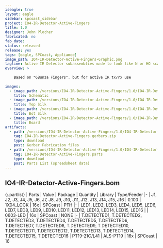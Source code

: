 ```yaml
---
iseagle: true
layout: eagle
sidebar: spcoast_sidebar
project: IO4-IR-Detector-Active-Fingers
title: 1.0
designer: John Plocher
fabricated: no
fab_date: 
status: released
release: yes
tags: [eagle, SPCoast, Appliance]
image_path: IO4-IR-Detector-Active-Fingers-Graphic.png
tagline: Active IR Detector subassemblies made to look like N or HO scale ties.
overview: >
    
    Based on "GBunza Fingers", but for active IR tx/rx use
    
images:
  - image_path: /versions/IO4-IR-Detector-Active-Fingers/1.0/IO4-IR-Detector-Active-Fingers-1.0.sch.png
    title: Schematic
  - image_path: /versions/IO4-IR-Detector-Active-Fingers/1.0/IO4-IR-Detector-Active-Fingers-1.0.top.brd.png
    title: Top Silk
  - image_path: /versions/IO4-IR-Detector-Active-Fingers/1.0/IO4-IR-Detector-Active-Fingers-1.0.bot.brd.png
    title: Bot Silk
  - image_path: /versions/IO4-IR-Detector-Active-Fingers/1.0/IO4-IR-Detector-Active-Fingers-1.0.brd.png
    title: Board
artifacts:
  - path: /versions/IO4-IR-Detector-Active-Fingers/1.0/IO4-IR-Detector-Active-Fingers-1.0.gerbers.zip
    tag: IO4-IR-Detector-Active-Fingers.gerbers.zip
    type: download
    post: Gerber Fabrication files
  - path: /versions/IO4-IR-Detector-Active-Fingers/1.0/IO4-IR-Detector-Active-Fingers-1.0.parts.csv
    tag: IO4-IR-Detector-Active-Fingers.parts
    type: download
    post: Parts List (spreadsheet data)
---
```


## IO4-IR-Detector-Active-Fingers.bom

{:.partlist}
| Parts | Value | Package | Quantity | Library | Type/Feeder
|-
| J1, J2, J3, J4, J5, J6, J7, J8, J9, J10, J11, J12, J13, J14, J15, J16 | 0.100 | 1X04_LOCK | 16x | SPCoast | PTH
|-
| LED1, LED2, LED3, LED4, LED5, LED6, LED7, LED8, LED9, LED10, LED11, LED12, LED13, LED14, LED15, LED16 |  | 0603-LED | 16x | SPCoast | NONE
|-
| T.DETECTED1, T.DETECTED2, T.DETECTED3, T.DETECTED4, T.DETECTED5, T.DETECTED6, T.DETECTED7, T.DETECTED8, T.DETECTED9, T.DETECTED10, T.DETECTED11, T.DETECTED12, T.DETECTED13, T.DETECTED14, T.DETECTED15, T.DETECTED16 | PT19-21C/L41 | ALS-PT19 | 16x | SPCoast | 16
